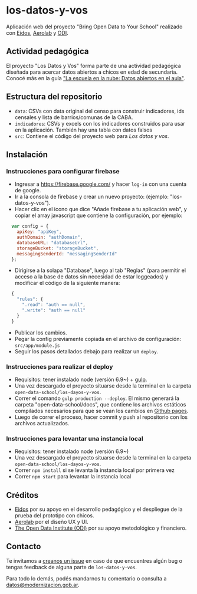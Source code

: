 # los-datos-y-vos

Aplicación web del proyecto "Bring Open Data to Your School" realizado con [Eidos](http://www.aeidos.com.ar/), [Aerolab](https://aerolab.co/) y [ODI](https://theodi.org/).

## Actividad pedagógica

El proyecto "Los Datos y Vos" forma parte de una actividad pedagógica diseñada para acercar datos abiertos a chicos en edad de secundaria. Conocé más en la guía ["La escuela en la nube: Datos abiertos en el aula"](Guia-los-datos-y-vos.pdf).

## Estructura del repositorio

* `data`: CSVs con data original del censo para construir indicadores, ids censales y lista de barrios/comunas de la CABA.
* `indicadores`: CSVs y excels con los indicadores construidos para usar en la aplicación. También hay una tabla con datos falsos
* `src`: Contiene el código del proyecto web para _Los datos y vos_.

## Instalación

### Instrucciones para configurar firebase

* Ingresar a https://firebase.google.com/ y hacer `log-in` con una cuenta de google.
* Ir a la consola de firebase y crear un nuevo proyecto: (ejemplo: "los-datos-y-vos").
* Hacer clic en el icono que dice "Añade firebase a tu aplicación web", y copiar el array javascript que contiene la configuración, por ejemplo:
```javascript
  var config = {
    apiKey: "apiKey",
    authDomain: "authDomain",
    databaseURL: "databaseUrl",
    storageBucket: "storageBucket",
    messagingSenderId: "messagingSenderId"
  };
```
* Dirigirse a la solapa "Database", luego al tab "Reglas" (para permitir el acceso a la base de datos sin necesidad de estar loggeados) y modificar el código de la siguiente manera:

```javascript
  {
    "rules": {
      ".read": "auth == null",
      ".write": "auth == null"
    }
  }
```

* Publicar los cambios.
* Pegar la config previamente copiada en el archivo de configuración: `src/app/module.js`
* Seguir los pasos detallados debajo para realizar un `deploy`.

### Instrucciones para realizar el deploy

* Requisitos: tener instalado node (versión 6.9~) + [gulp](http://gulpjs.com/).
* Una vez descargado el proyecto situarse desde la terminal en la carpeta `open-data-school/los-dayos-y-vos`.
* Correr el comando `gulp production --deploy`. El mismo generará la carpeta "open-data-school/docs", que contiene los archivos estáticos compilados necesarios para que se vean los cambios en [Github pages](https://pages.github.com/).
* Luego de correr el proceso, hacer commit y push al repositorio con los archivos actualizados.

### Instrucciones para levantar una instancia local

* Requisitos: tener instalado node (versión 6.9~)
* Una vez descargado el proyecto situarse desde la terminal en la carpeta `open-data-school/los-dayos-y-vos`.
* Correr `npm install` si se levanta la instancia local por primera vez
* Correr `npm start` para levantar la instancia local

## Créditos

* [Eidos](http://www.aeidos.com.ar/) por su apoyo en el desarrollo pedagógico y el despliegue de la prueba del prototipo con chicos.
* [Aerolab](https://aerolab.co/) por el diseño UX y UI.
* [The Open Data Institute (ODI)](https://theodi.org/) por su apoyo metodológico y financiero.

## Contacto

Te invitamos a [creanos un issue](https://github.com/datosgobar/los-datos-y-vos/issues/new?title=Encontre%20un%20bug%20en%20los-datos-y-vos) en caso de que encuentres algún bug o tengas feedback de alguna parte de `los-datos-y-vos`.

Para todo lo demás, podés mandarnos tu comentario o consulta a [datos@modernizacion.gob.ar](mailto:datos@modernizacion.gob.ar).
